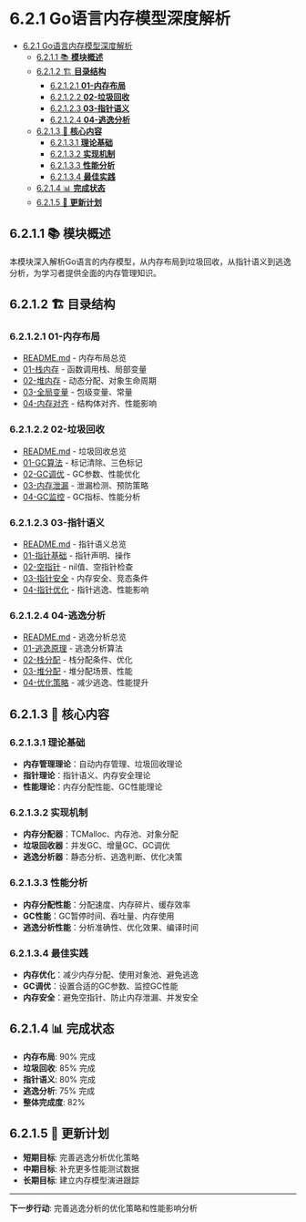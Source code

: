 # 6.2.1 Go语言内存模型深度解析

<!-- TOC START -->
- [6.2.1 Go语言内存模型深度解析](#go语言内存模型深度解析)
  - [6.2.1.1 📚 **模块概述**](#📚-**模块概述**)
  - [6.2.1.2 🏗️ **目录结构**](#🏗️-**目录结构**)
    - [6.2.1.2.1 **01-内存布局**](#**01-内存布局**)
    - [6.2.1.2.2 **02-垃圾回收**](#**02-垃圾回收**)
    - [6.2.1.2.3 **03-指针语义**](#**03-指针语义**)
    - [6.2.1.2.4 **04-逃逸分析**](#**04-逃逸分析**)
  - [6.2.1.3 🎯 **核心内容**](#🎯-**核心内容**)
    - [6.2.1.3.1 **理论基础**](#**理论基础**)
    - [6.2.1.3.2 **实现机制**](#**实现机制**)
    - [6.2.1.3.3 **性能分析**](#**性能分析**)
    - [6.2.1.3.4 **最佳实践**](#**最佳实践**)
  - [6.2.1.4 📊 **完成状态**](#📊-**完成状态**)
  - [6.2.1.5 🔄 **更新计划**](#🔄-**更新计划**)
<!-- TOC END -->

## 6.2.1.1 📚 **模块概述**

本模块深入解析Go语言的内存模型，从内存布局到垃圾回收，从指针语义到逃逸分析，为学习者提供全面的内存管理知识。

## 6.2.1.2 🏗️ **目录结构**

### 6.2.1.2.1 **01-内存布局**

- [README.md](01-内存布局/README.md) - 内存布局总览
- [01-栈内存](01-内存布局/01-栈内存/) - 函数调用栈、局部变量
- [02-堆内存](01-内存布局/02-堆内存/) - 动态分配、对象生命周期
- [03-全局变量](01-内存布局/03-全局变量/) - 包级变量、常量
- [04-内存对齐](01-内存布局/04-内存对齐/) - 结构体对齐、性能影响

### 6.2.1.2.2 **02-垃圾回收**

- [README.md](02-垃圾回收/README.md) - 垃圾回收总览
- [01-GC算法](02-垃圾回收/01-GC算法/) - 标记清除、三色标记
- [02-GC调优](02-垃圾回收/02-GC调优/) - GC参数、性能优化
- [03-内存泄漏](02-垃圾回收/03-内存泄漏/) - 泄漏检测、预防策略
- [04-GC监控](02-垃圾回收/04-GC监控/) - GC指标、性能分析

### 6.2.1.2.3 **03-指针语义**

- [README.md](03-指针语义/README.md) - 指针语义总览
- [01-指针基础](03-指针语义/01-指针基础/) - 指针声明、操作
- [02-空指针](03-指针语义/02-空指针/) - nil值、空指针检查
- [03-指针安全](03-指针语义/03-指针安全/) - 内存安全、竞态条件
- [04-指针优化](03-指针语义/04-指针优化/) - 指针逃逸、性能影响

### 6.2.1.2.4 **04-逃逸分析**

- [README.md](04-逃逸分析/README.md) - 逃逸分析总览
- [01-逃逸原理](04-逃逸分析/01-逃逸原理/) - 逃逸分析算法
- [02-栈分配](04-逃逸分析/02-栈分配/) - 栈分配条件、优化
- [03-堆分配](04-逃逸分析/03-堆分配/) - 堆分配场景、性能
- [04-优化策略](04-逃逸分析/04-优化策略/) - 减少逃逸、性能提升

## 6.2.1.3 🎯 **核心内容**

### 6.2.1.3.1 **理论基础**

- **内存管理理论**：自动内存管理、垃圾回收理论
- **指针理论**：指针语义、内存安全理论
- **性能理论**：内存分配性能、GC性能理论

### 6.2.1.3.2 **实现机制**

- **内存分配器**：TCMalloc、内存池、对象分配
- **垃圾回收器**：并发GC、增量GC、GC调优
- **逃逸分析器**：静态分析、逃逸判断、优化决策

### 6.2.1.3.3 **性能分析**

- **内存分配性能**：分配速度、内存碎片、缓存效率
- **GC性能**：GC暂停时间、吞吐量、内存使用
- **逃逸分析性能**：分析准确性、优化效果、编译时间

### 6.2.1.3.4 **最佳实践**

- **内存优化**：减少内存分配、使用对象池、避免逃逸
- **GC调优**：设置合适的GC参数、监控GC性能
- **内存安全**：避免空指针、防止内存泄漏、并发安全

## 6.2.1.4 📊 **完成状态**

- **内存布局**: 90% 完成
- **垃圾回收**: 85% 完成
- **指针语义**: 80% 完成
- **逃逸分析**: 75% 完成
- **整体完成度**: 82%

## 6.2.1.5 🔄 **更新计划**

- **短期目标**: 完善逃逸分析优化策略
- **中期目标**: 补充更多性能测试数据
- **长期目标**: 建立内存模型演进跟踪

---

**下一步行动**: 完善逃逸分析的优化策略和性能影响分析
